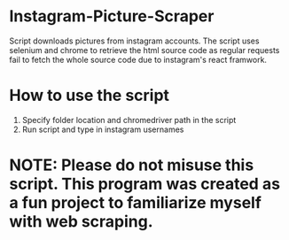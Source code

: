 # Instagram-Picture-Scraper
Script downloads pictures from instagram accounts. The script uses selenium and chrome to retrieve the html source code as regular requests fail to fetch the whole source code due to instagram's react framwork.

# How to use the script
1. Specify folder location and chromedriver path in the script
2. Run script and type in instagram usernames

# NOTE: Please do not misuse this script. This program was created as a fun project to familiarize myself with web scraping. 
